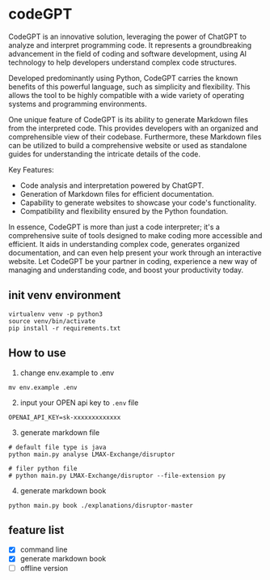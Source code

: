 # codeGPT
CodeGPT is an innovative solution, leveraging the power of ChatGPT to analyze and interpret programming code. It represents a groundbreaking advancement in the field of coding and software development, using AI technology to help developers understand complex code structures.

Developed predominantly using Python, CodeGPT carries the known benefits of this powerful language, such as simplicity and flexibility. This allows the tool to be highly compatible with a wide variety of operating systems and programming environments.

One unique feature of CodeGPT is its ability to generate Markdown files from the interpreted code. This provides developers with an organized and comprehensible view of their codebase. Furthermore, these Markdown files can be utilized to build a comprehensive website or used as standalone guides for understanding the intricate details of the code.

Key Features:

- Code analysis and interpretation powered by ChatGPT.
- Generation of Markdown files for efficient documentation.
- Capability to generate websites to showcase your code's functionality.
- Compatibility and flexibility ensured by the Python foundation.

In essence, CodeGPT is more than just a code interpreter; it's a comprehensive suite of tools designed to make coding more accessible and efficient. It aids in understanding complex code, generates organized documentation, and can even help present your work through an interactive website. Let CodeGPT be your partner in coding, experience a new way of managing and understanding code, and boost your productivity today.

## init venv environment
```shell
virtualenv venv -p python3
source venv/bin/activate
pip install -r requirements.txt
```

## How to use
1. change env.example to .env
```shell
mv env.example .env
```
2. input your OPEN api key to `.env` file
```shell
OPENAI_API_KEY=sk-xxxxxxxxxxxxx
```
3. generate markdown file
```shell
# default file type is java
python main.py analyse LMAX-Exchange/disruptor

# filer python file
# python main.py LMAX-Exchange/disruptor --file-extension py

```

4. generate markdown book
```shell
python main.py book ./explanations/disruptor-master
```

## feature list
- [x] command line
- [x] generate markdown book
- [ ] offline version